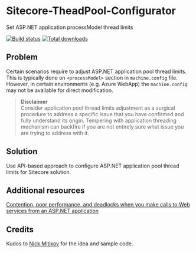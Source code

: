 # Sitecore-TheadPool-Configurator
Set ASP.NET application processModel thread limits

[![Build status](https://ivansharamok.visualstudio.com/_apis/public/build/definitions/2ec1bc18-0293-4723-aa8d-fe71ef469a07/2/badge)](https://ivansharamok.visualstudio.com/SitecoreProjects/_build/index?definitionId=2ec1bc18-0293-4723-aa8d-fe71ef469a07)
[![Total downloads](https://img.shields.io/github/downloads/ivansharamok/Sitecore-TheadPool-Configurator/total.svg)](https://github.com/ivansharamok/Sitecore-TheadPool-Configurator/releases)


## Problem
Certain scenarios require to adjust ASP.NET application pool thread limits. This is typically done on `<processModel>` section in `machine.config` file. However, in certain environments (e.g. Azure WebApp) the `machine.config` may not be available for direct modification.
>**Disclaimer**  
Consider application pool thread limits adjustment as a surgical procedure to address a specific issue that you have confirmed and fully understand its origin. Tempering with application threading mechanism can backfire if you are not entirely sure what issue you are trying to address with it.

## Solution
Use API-based approach to configure ASP.NET application pool thread limits for Sitecore solution.

## Additional resources
[Contention, poor performance, and deadlocks when you make calls to Web services from an ASP.NET application](https://support.microsoft.com/en-in/help/821268/contention-poor-performance-and-deadlocks-when-you-make-calls-to-web-s)

## Credits
Kudos to [Nick Mitikov](https://github.com/mitikov) for the idea and sample code.